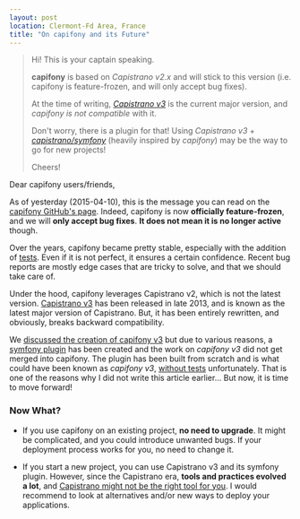 ```yaml
---
layout: post
location: Clermont-Fd Area, France
title: "On capifony and its Future"
---
```


> Hi! This is your captain speaking.
>
> **capifony** is based on _Capistrano v2.x_ and will stick to this version
> (i.e. capifony is feature-frozen, and will only accept bug fixes).
>
> At the time of writing, [_Capistrano v3_](http://capistranorb.com/) is the
> current major version, and _capifony is not compatible_ with it.
>
> Don't worry, there is a plugin for that! Using _Capistrano v3_ +
> [_capistrano/symfony_](https://github.com/capistrano/symfony) (heavily
> inspired by _capifony_) may be the way to go for new projects!
>
> Cheers!

Dear capifony users/friends,

As of yesterday (2015-04-10), this is the message you can read on the [capifony
GitHub's page](https://github.com/everzet/capifony). Indeed, capifony is now
**officially feature-frozen**, and we will **only accept bug fixes**. **It does
not mean it is no longer active** though.

Over the years, capifony became pretty stable, especially with the addition of
[tests](https://github.com/everzet/capifony/tree/master/spec). Even if it is not
perfect, it ensures a certain confidence. Recent bug reports are mostly edge
cases that are tricky to solve, and that we should take care of.

Under the hood, capifony leverages Capistrano v2, which is not the latest
version. [Capistrano v3](http://capistranorb.com/) has been released in late
2013, and is known as the latest major version of Capistrano. But, it has been
entirely rewritten, and obviously, breaks backward compatibility.

We [discussed the creation of capifony
v3](https://github.com/everzet/capifony/pull/437) but due to various reasons, a
[symfony plugin](https://github.com/capistrano/symfony) has been created and the
work on _capifony v3_ did not get merged into capifony. The plugin has been
built from scratch and is what could have been known as _capifony v3_, [without
tests](https://github.com/capistrano/symfony/issues/27) unfortunately. That is
one of the reasons why I did not write this article earlier... But now, it is time
to move forward!

### Now What?

- If you use capifony on an existing project, **no need to upgrade**. It might be
  complicated, and you could introduce unwanted bugs. If your deployment process works
  for you, no need to change it.

- If you start a new project, you can use Capistrano v3 and its symfony plugin.
  However, since the Capistrano era, **tools and practices evolved a lot**, and
  [Capistrano might not be the right tool for
  you](https://groups.google.com/forum/#!topic/capistrano/nmMaqWR1z84). I would
  recommend to look at alternatives and/or new ways to deploy your applications.
